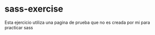 # sass-exercise

Esta ejercicio utiliza una pagina de prueba que no es creada por mi para practicar sass
